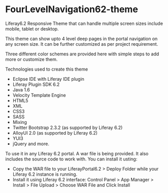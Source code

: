 # FourLevelNavigation62-theme

Liferay6.2 Responsive Theme that can handle multiple screen sizes include mobile, tablet or desktop.

This theme can show upto 4 level deep pages in the portal navigation on any screen size. It can be further customized as per project requirement.

Three different color schemes are provided here with simple steps to add more or customize them.

Technologies used to create this theme
- Eclipse IDE with Liferay IDE plugin
- Liferay Plugin SDK 6.2
- Java 1.6
- Velocity Template Engine
- HTML5
- XML
- CSS3
- SASS
- Mixing
- Twitter Bootstrap 2.3.2 (as supported by Liferay 6.2)
- AlloyUI 2.0 (as supported by Liferay 6.2)
- YUI3
- jQuery and more.

To use it in any Liferay 6.2 portal. 
A war file is being provided. It also includes the source code to work with.
You can install it usting:
- Copy the WAR file to your LiferayPortal6.2 > Deploy Folder while your Liferay 6.2 instance is running.
- Install it using Liferay 6.2 interface: Control Panel > App Manager > Install > File Upload > Choose WAR File and Click Install
